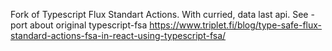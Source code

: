 Fork of Typescript Flux Standart Actions. With curried, data last api.
See - port about original typescript-fsa
https://www.triplet.fi/blog/type-safe-flux-standard-actions-fsa-in-react-using-typescript-fsa/

